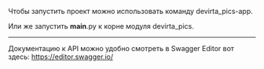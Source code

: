 Чтобы запустить проект можно использовать команду devirta_pics-app.

Или же запустить __main__.py к корне модуля devirta_pics.


---
Документацию к API можно удобно смотреть в Swagger Editor вот здесь:
https://editor.swagger.io/